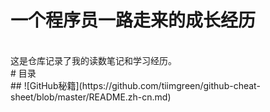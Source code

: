 一个程序员一路走来的成长经历
===
<br>
这是仓库记录了我的读数笔记和学习经历。
<br>
# 目录
<br>
## ![GitHub秘籍](https://github.com/tiimgreen/github-cheat-sheet/blob/master/README.zh-cn.md)
